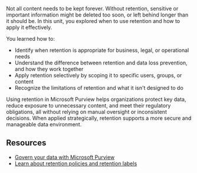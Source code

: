 Not all content needs to be kept forever. Without retention, sensitive or important information might be deleted too soon, or left behind longer than it should be. In this unit, you explored when to use retention and how to apply it effectively.

You learned how to:

- Identify when retention is appropriate for business, legal, or operational needs
- Understand the difference between retention and data loss prevention, and how they work together
- Apply retention selectively by scoping it to specific users, groups, or content
- Recognize the limitations of retention and what it isn't designed to do

Using retention in Microsoft Purview helps organizations protect key data, reduce exposure to unnecessary content, and meet their regulatory obligations, all without relying on manual oversight or inconsistent decisions. When applied strategically, retention supports a more secure and manageable data environment.

## Resources

- [Govern your data with Microsoft Purview](/purview/manage-data-governance?azure-portal=true)
- [Learn about retention policies and retention labels](/purview/retention?azure-portal=true)
